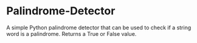 # Palindrome-Detector
A simple Python palindrome detector that can be used to check if a string word is a palindrome. Returns a True or False value.
